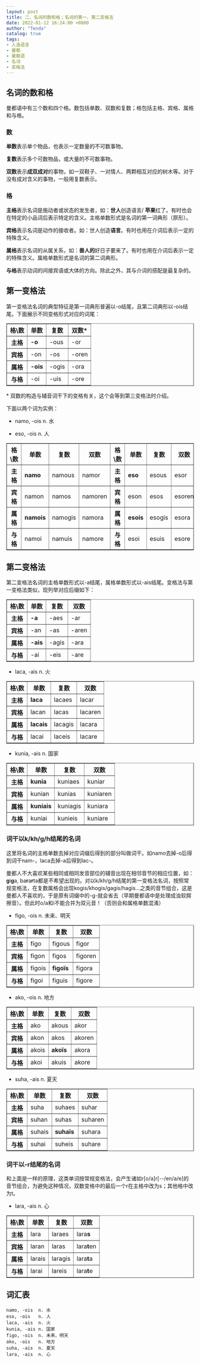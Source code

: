 ```yaml
---
layout: post
title: 二、名词的数和格；名词的第一、第二变格法
date: 2022-01-12 16:24:00 +0800
author: "Tenda"
catalog: true
tags:
- 人造语言
- 曼都
- 曼都语
- 名词
- 变格法
---
```


## 名词的数和格

曼都语中有三个数和四个格。数包括单数、双数和复数；格包括主格、宾格、属格和与格。

### 数

**单数**表示单个物品，也表示一定数量的不可数事物。

**复数**表示多个可数物品，或大量的不可数事物。

**双数**表示**成双成对**的事物，如一双鞋子、一对情人、两颗相互对应的树木等。对于没有成对含义的事物，一般用复数表示。

### 格

**主格**表示名词是施动者或状态的发生者，如：**世人**创造语言/ **苹果**红了。有时也会在特定的小品词后表示特定的含义。主格单数形式是名词的第一词典形（原形）。

**宾格**表示名词是动作的接收者。如：世人创造**语言**。有时也用在介词后表示一定的特殊含义。

**属格**表示名词的从属关系，如：**兽人的**好日子要来了。有时也用在介词后表示一定的特殊含义。属格单数形式是名词的第二词典形。

**与格**表示动词的间接宾语或大体的方向。除此之外，其与介词的搭配是最复杂的。

## 第一变格法

第一变格法名词的典型特征是第一词典形普遍以-o结尾，且第二词典形以-ois结尾。下面展示不同变格形式对应的词尾：

<table border="1">
  <tr>
    <th>格\数</th>
    <th>单数</th>
    <th>复数</th>
    <th>双数*</th>
  </tr>
  <tr>
    <th>主格</th>
    <td><b>-o</b></td>
    <td>-ous</td>
    <td>-or</td>
  </tr>
  <tr>
    <th>宾格</th>
    <td>-on</td>
    <td>-os</td>
    <td>-oren</td>
  </tr>
  <tr>
    <th>属格</th>
    <td><b>-ois</b></td>
    <td>-ogis</td>
    <td>-ora</td>
  </tr>
  <tr>
    <th>与格</th>
    <td>-oi</td>
    <td>-uis</td>
    <td>-ore</td>
  </tr>
</table>

\* 双数的构造与辅音词干下的变格有关，这个会等到第三变格法时介绍。

下面以两个词为实例：

* namo, -ois	n. 水

* eso, -ois	n. 人

<table border="1">
  <tr>
    <th>格\数</th>
    <th>单数</th>
    <th>复数</th>
    <th>双数</th>
    <th>格\数</th>
    <th>单数</th>
    <th>复数</th>
    <th>双数</th>
  </tr>
  <tr>
    <th>主格</th>
    <td><b>namo</b></td>
    <td>namous</td>
    <td>namor</td>
    <th>主格</th>
    <td><b>eso</b></td>
    <td>esous</td>
    <td>esor</td>
  </tr>
  <tr>
    <th>宾格</th>
    <td>namon</td>
    <td>namos</td>
    <td>namoren</td>
    <th>宾格</th>
    <td>eson</td>
    <td>esos</td>
    <td>esoren</td>
  </tr>
  <tr>
    <th>属格</th>
    <td><b>namois</b></td>
    <td>namogis</td>
    <td>namora</td>
    <th>属格</th>
    <td><b>esois</b></td>
    <td>esogis</td>
    <td>esora</td>
  </tr>
  <tr>
    <th>与格</th>
    <td>namoi</td>
    <td>namuis</td>
    <td>namore</td>
    <th>与格</th>
    <td>esoi</td>
    <td>esuis</td>
    <td>esore</td>
  </tr>
</table>

## 第二变格法

第二变格法名词的主格单数形式以-a结尾，属格单数形式以-ais结尾。变格法与第一变格法类似，现列举对应后缀如下：

<table border="1">
  <tr>
    <th>格\数</th>
    <th>单数</th>
    <th>复数</th>
    <th>双数</th>
  </tr>
  <tr>
    <th>主格</th>
    <td><b>-a</b></td>
    <td>-aes</td>
    <td>-ar</td>
  </tr>
  <tr>
    <th>宾格</th>
    <td>-an</td>
    <td>-as</td>
    <td>-aren</td>
  </tr>
  <tr>
    <th>属格</th>
    <td><b>-ais</b></td>
    <td>-agis</td>
    <td>-ara</td>
  </tr>
  <tr>
    <th>与格</th>
    <td>-ai</td>
    <td>-eis</td>
    <td>-are</td>
  </tr>
</table>

* laca, -ais	n. 火

<table border="1">
  <tr>
    <th>格\数</th>
    <th>单数</th>
    <th>复数</th>
    <th>双数</th>
  </tr>
  <tr>
    <th>主格</th>
    <td><b>laca</b></td>
    <td>lacaes</td>
    <td>lacar</td>
  </tr>
  <tr>
    <th>宾格</th>
    <td>lacan</td>
    <td>lacas</td>
    <td>lacaren</td>
  </tr>
  <tr>
    <th>属格</th>
    <td><b>lacais</b></td>
    <td>lacagis</td>
    <td>lacara</td>
  </tr>
  <tr>
    <th>与格</th>
    <td>lacai</td>
    <td>laceis</td>
    <td>lacare</td>
  </tr>
</table>

* kunia, -ais	n. 国家

<table border="1">
  <tr>
    <th>格\数</th>
    <th>单数</th>
    <th>复数</th>
    <th>双数</th>
  </tr>
  <tr>
    <th>主格</th>
    <td><b>kunia</b></td>
    <td>kuniaes</td>
    <td>kuniar</td>
  </tr>
  <tr>
    <th>宾格</th>
    <td>kunian</td>
    <td>kunias</td>
    <td>kuniaren</td>
  </tr>
  <tr>
    <th>属格</th>
    <td><b>kuniais</b></td>
    <td>kuniagis</td>
    <td>kuniara</td>
  </tr>
  <tr>
    <th>与格</th>
    <td>kuniai</td>
    <td>kunieis</td>
    <td>kuniare</td>
  </tr>
</table>

### 词干以k/kh/g/h结尾的名词

这里将名词的主格单数去掉对应词缀后得到的部分叫做词干。如namo去掉-o后得到词干nam-，laca去掉-a后得到lac-。

曼都人不大喜欢某些相同或相同发音部位的辅音出现在相邻音节的相应位置，如：**g**i**g**a, ba**r**a**r**ta都是不希望出现的。对以k/kh/g/h结尾的第一变格法名词，按照常规变格法，在复数属格会出现kogis/khogis/gagis/hagis...之类的音节组合，这是曼都人不喜欢的，于是原有词缀中的-g-就会省去（早期曼都语中是处理成浊软腭擦音）。但此时o/a和i不能合并为双元音！（否则会和属格单数混淆）

* figo, -ois	n. 未来、明天

<table border="1">
  <tr>
    <th>格\数</th>
    <th>单数</th>
    <th>复数</th>
    <th>双数</th>
  </tr>
  <tr>
    <th>主格</th>
    <td>figo</td>
    <td>figous</td>
    <td>figor</td>
  </tr>
  <tr>
    <th>宾格</th>
    <td>figon</td>
    <td>figos</td>
    <td>figoren</td>
  </tr>
  <tr>
    <th>属格</th>
    <td>figois</td>
    <td><b>figoïs</b></td>
    <td>figora</td>
  </tr>
  <tr>
    <th>与格</th>
    <td>figoi</td>
    <td>figuis</td>
    <td>figore</td>
  </tr>
</table>

* ako, -ois	n. 地方

<table border="1">
  <tr>
    <th>格\数</th>
    <th>单数</th>
    <th>复数</th>
    <th>双数</th>
  </tr>
  <tr>
    <th>主格</th>
    <td>ako</td>
    <td>akous</td>
    <td>akor</td>
  </tr>
  <tr>
    <th>宾格</th>
    <td>akon</td>
    <td>akos</td>
    <td>akoren</td>
  </tr>
  <tr>
    <th>属格</th>
    <td>akois</td>
    <td><b>akoïs</b></td>
    <td>akora</td>
  </tr>
  <tr>
    <th>与格</th>
    <td>akoi</td>
    <td>akuis</td>
    <td>akore</td>
  </tr>
</table>

* suha, -ais	n. 夏天

<table border="1">
  <tr>
    <th>格\数</th>
    <th>单数</th>
    <th>复数</th>
    <th>双数</th>
  </tr>
  <tr>
    <th>主格</th>
    <td>suha</td>
    <td>suhaes</td>
    <td>suhar</td>
  </tr>
  <tr>
    <th>宾格</th>
    <td>suhan</td>
    <td>suhas</td>
    <td>suharen</td>
  </tr>
  <tr>
    <th>属格</th>
    <td>suhais</td>
    <td><b>suhaïs</b></td>
    <td>suhara</td>
  </tr>
  <tr>
    <th>与格</th>
    <td>suhai</td>
    <td>suheis</td>
    <td>suhare</td>
  </tr>
</table>

### 词干以-r结尾的名词

和上面是一样的原理，这类单词按常规变格法，会产生诸如r[o/a]r[--/en/a/e]的音节组合，为避免这种情况，双数变格中的最后一个r在主格中改为s；其他格中改为t。

* lara, -ais	n. 心

<table border="1">
  <tr>
    <th>格\数</th>
    <th>单数</th>
    <th>复数</th>
    <th>双数</th>
  </tr>
  <tr>
    <th>主格</th>
    <td>lara</td>
    <td>laraes</td>
    <td>lara<b>s</b></td>
  </tr>
  <tr>
    <th>宾格</th>
    <td>laran</td>
    <td>laras</td>
    <td>lara<b>t</b>en</td>
  </tr>
  <tr>
    <th>属格</th>
    <td>larais</td>
    <td>laragis</td>
    <td>lara<b>t</b>a</td>
  </tr>
  <tr>
    <th>与格</th>
    <td>larai</td>
    <td>lareis</td>
    <td>lara<b>t</b>e</td>
  </tr>
</table>

## 词汇表

```
namo, -ois	n. 水
eso, -ois	n. 人
laca, -ais	n. 火
kunia, -ais	n. 国家
figo, -ois	n. 未来、明天
ako, -ois	n. 地方
suha, -ais	n. 夏天
lara, -ais	n. 心
```
